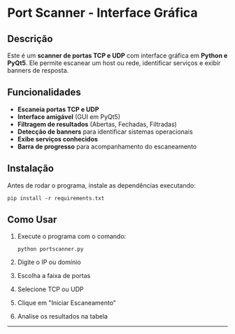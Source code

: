 # Port Scanner - Interface Gráfica

## Descrição
Este é um **scanner de portas TCP e UDP** com interface gráfica em **Python e PyQt5**. Ele permite escanear um host ou rede, identificar serviços e exibir banners de resposta.

## Funcionalidades
- **Escaneia portas TCP e UDP**
- **Interface amigável** (GUI em PyQt5)
- **Filtragem de resultados** (Abertas, Fechadas, Filtradas)
- **Detecção de banners** para identificar sistemas operacionais
- **Exibe serviços conhecidos**
- **Barra de progresso** para acompanhamento do escaneamento

## Instalação
Antes de rodar o programa, instale as dependências executando:

```
pip install -r requirements.txt
```

## Como Usar
1. Execute o programa com o comando:

    ```
   python portscanner.py
    ```

2. Digite o IP ou domínio
3. Escolha a faixa de portas
4. Selecione TCP ou UDP
5. Clique em "Iniciar Escaneamento"
6. Analise os resultados na tabela

---